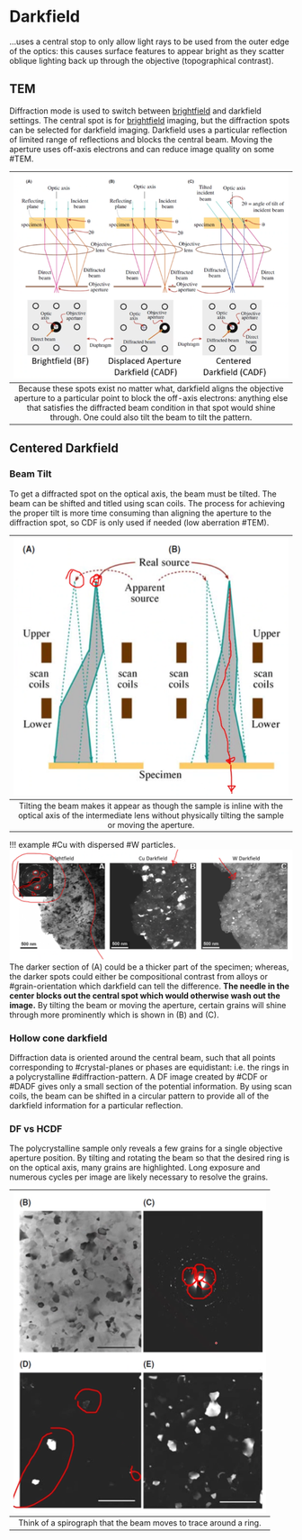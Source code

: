 # Darkfield

...uses a central stop to only allow light rays to be used from the outer edge of the optics: this causes surface features to appear bright as they scatter oblique lighting back up through the objective (topographical contrast).

## TEM
Diffraction mode is used to switch between [brightfield](brightfield.md) and darkfield settings.
The central spot is for [brightfield](brightfield.md) imaging, but the diffraction spots can be selected for darkfield imaging.
Darkfield uses a particular reflection of limited range of reflections and blocks the central beam.
Moving the aperture uses off-axis electrons and can reduce image quality on some #TEM.

| ![](../../../attachments/imaging-modes/diffraction_pattern_and_darkfield._221005_141240_EST.png) |
|:--:|
| Because these spots exist no matter what, darkfield aligns the objective aperture to a particular point to block the off-axis electrons: anything else that satisfies the diffracted beam condition in that spot would shine through. One could also tilt the beam to tilt the pattern. |

## Centered Darkfield
### Beam Tilt
To get a diffracted spot on the optical axis, the beam must be tilted.
The beam can be shifted and titled using scan coils.
The process for achieving the proper tilt is more time consuming than aligning the aperture to the diffraction spot, so CDF is only used if needed (low aberration #TEM).

| ![](../../../attachments/imaging-modes/centered_darkfield_beam_tilt_221005_141552_EST.png) |
|:--:|
| Tilting the beam makes it appear as though the sample is inline with the optical axis of the intermediate lens without physically tilting the sample or moving the aperture. |

!!! example #Cu with dispersed #W particles.
    ![](../../../attachments/imaging-modes/cu_with_dispersed_w_particles_examples_of_darkfield_imaging_221005_142018_EST.png)
    The darker section of (A) could be a thicker part of the specimen; whereas, the darker spots could either be compositional contrast from alloys or #grain-orientation which darkfield can tell the difference.
    **The needle in the center blocks out the central spot which would otherwise wash out the image.**
    By tilting the beam or moving the aperture, certain grains will shine through more prominently which is shown in (B) and (C).

### Hollow cone darkfield
Diffraction data is oriented around the central beam, such that all points corresponding to #crystal-planes or phases are equidistant: i.e. the rings in a polycrystalline #diffraction-pattern.
A DF image created by #CDF or #DADF gives only a small section of the potential information.
By using scan coils, the beam can be shifted in a circular pattern to provide all of the darkfield information for a particular reflection.

### DF vs HCDF
The polycrystalline sample only reveals a few grains for a single objective aperture position.
By tilting and rotating the beam so that the desired ring is on the optical axis, many grains are highlighted.
Long exposure and numerous cycles per image are likely necessary to resolve the grains.

| ![](../../../attachments/imaging-modes/df_vs_hcdf_221005_142319_EST.png) |
|:--:|
| Think of a spirograph that the beam moves to trace around a ring. |